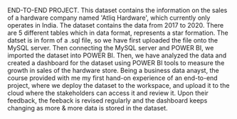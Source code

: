 END-TO-END PROJECT. This dataset contains the information on the sales of a hardware company named 'Atliq Hardware', which currently only operates in India. The dataset contains the data from 2017 to 2020. There are 5 different tables which in data format, represents a star formation. The datset is in form of a .sql file, so we have first uploaded the file onto the MySQL server. Then connecting the MySQL server and POWER BI, we imported the dataset into POWER BI. Then, we have analyzed the data and created a dashboard for the dataset using POWER BI tools to measure the growth in sales of the hardware store. Being a business data anayst, the course provided with me my first hand-on experience of an end-to-end project, where we deploy the dataset to the workspace, and upload it to the cloud where the stakeholders can access it and review it. Upon their feedback, the feeback is revised regularly and the dashboard keeps changing as more & more data is stored in the dataset.
